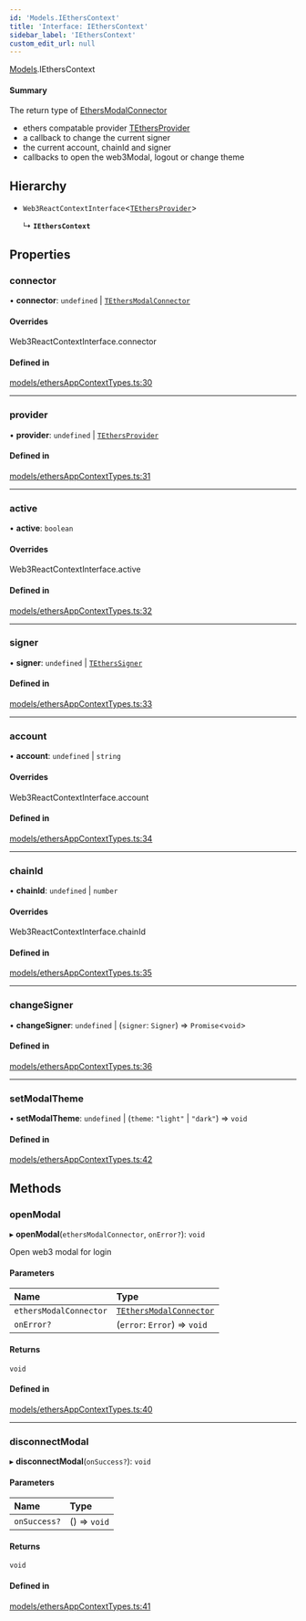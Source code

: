 ```yaml
---
id: 'Models.IEthersContext'
title: 'Interface: IEthersContext'
sidebar_label: 'IEthersContext'
custom_edit_url: null
---
```


[Models](../modules/Models.md).IEthersContext

#### Summary

The return type of [EthersModalConnector](../classes/EthersAppContext.EthersModalConnector.md)

- ethers compatable provider [TEthersProvider](../modules/Models.md#tethersprovider)
- a callback to change the current signer
- the current account, chainId and signer
- callbacks to open the web3Modal, logout or change theme

## Hierarchy

- `Web3ReactContextInterface`<[`TEthersProvider`](../modules/Models.md#tethersprovider)\>

  ↳ **`IEthersContext`**

## Properties

### connector

• **connector**: `undefined` \| [`TEthersModalConnector`](../modules/EthersAppContext.md#tethersmodalconnector)

#### Overrides

Web3ReactContextInterface.connector

#### Defined in

[models/ethersAppContextTypes.ts:30](https://github.com/scaffold-eth/eth-hooks/blob/d9dfbde/src/models/ethersAppContextTypes.ts#L30)

---

### provider

• **provider**: `undefined` \| [`TEthersProvider`](../modules/Models.md#tethersprovider)

#### Defined in

[models/ethersAppContextTypes.ts:31](https://github.com/scaffold-eth/eth-hooks/blob/d9dfbde/src/models/ethersAppContextTypes.ts#L31)

---

### active

• **active**: `boolean`

#### Overrides

Web3ReactContextInterface.active

#### Defined in

[models/ethersAppContextTypes.ts:32](https://github.com/scaffold-eth/eth-hooks/blob/d9dfbde/src/models/ethersAppContextTypes.ts#L32)

---

### signer

• **signer**: `undefined` \| [`TEthersSigner`](../modules/Models.md#tetherssigner)

#### Defined in

[models/ethersAppContextTypes.ts:33](https://github.com/scaffold-eth/eth-hooks/blob/d9dfbde/src/models/ethersAppContextTypes.ts#L33)

---

### account

• **account**: `undefined` \| `string`

#### Overrides

Web3ReactContextInterface.account

#### Defined in

[models/ethersAppContextTypes.ts:34](https://github.com/scaffold-eth/eth-hooks/blob/d9dfbde/src/models/ethersAppContextTypes.ts#L34)

---

### chainId

• **chainId**: `undefined` \| `number`

#### Overrides

Web3ReactContextInterface.chainId

#### Defined in

[models/ethersAppContextTypes.ts:35](https://github.com/scaffold-eth/eth-hooks/blob/d9dfbde/src/models/ethersAppContextTypes.ts#L35)

---

### changeSigner

• **changeSigner**: `undefined` \| (`signer`: `Signer`) => `Promise`<`void`\>

#### Defined in

[models/ethersAppContextTypes.ts:36](https://github.com/scaffold-eth/eth-hooks/blob/d9dfbde/src/models/ethersAppContextTypes.ts#L36)

---

### setModalTheme

• **setModalTheme**: `undefined` \| (`theme`: `"light"` \| `"dark"`) => `void`

#### Defined in

[models/ethersAppContextTypes.ts:42](https://github.com/scaffold-eth/eth-hooks/blob/d9dfbde/src/models/ethersAppContextTypes.ts#L42)

## Methods

### openModal

▸ **openModal**(`ethersModalConnector`, `onError?`): `void`

Open web3 modal for login

#### Parameters

| Name                   | Type                                                                            |
| :--------------------- | :------------------------------------------------------------------------------ |
| `ethersModalConnector` | [`TEthersModalConnector`](../modules/EthersAppContext.md#tethersmodalconnector) |
| `onError?`             | (`error`: `Error`) => `void`                                                    |

#### Returns

`void`

#### Defined in

[models/ethersAppContextTypes.ts:40](https://github.com/scaffold-eth/eth-hooks/blob/d9dfbde/src/models/ethersAppContextTypes.ts#L40)

---

### disconnectModal

▸ **disconnectModal**(`onSuccess?`): `void`

#### Parameters

| Name         | Type         |
| :----------- | :----------- |
| `onSuccess?` | () => `void` |

#### Returns

`void`

#### Defined in

[models/ethersAppContextTypes.ts:41](https://github.com/scaffold-eth/eth-hooks/blob/d9dfbde/src/models/ethersAppContextTypes.ts#L41)
